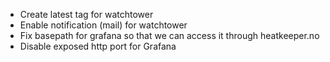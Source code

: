 * Create latest tag for watchtower
* Enable notification (mail) for watchtower
* Fix basepath for grafana so that we can access it through heatkeeper.no
* Disable exposed http port for Grafana